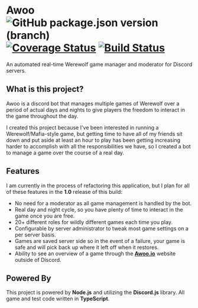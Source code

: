 # Awoo ![GitHub package.json version (branch)](https://img.shields.io/github/package-json/v/ThePhar/awoo/test-refactor) [![Coverage Status](https://coveralls.io/repos/github/ThePhar/awoo/badge.svg?branch=test-refactor)](https://coveralls.io/github/ThePhar/awoo?branch=test-refactor) [![Build Status](https://travis-ci.com/ThePhar/awoo.svg?branch=master)](https://travis-ci.com/ThePhar/awoo)

An automated real-time Werewolf game manager and moderator for Discord servers.

## What is this project?

Awoo is a discord bot that manages multiple games of Werewolf over a period of actual days and nights to give players 
the freedom to interact in the game throughout the day.

I created this project because I've been interested in running a Werewolf/Mafia-style game, but getting time to have
all of my friends sit down and put aside at least an hour to play has been getting increasing harder to accomplish with
all the responsibilities we have, so I created a bot to manage a game over the course of a real day.

## Features

I am currently in the process of refactoring this application, but I plan for all of these features in the **1.0** release of this build:

- No need for a moderator as all game management is handled by the bot.
- Real day and night cycle, so you have plenty of time to interact in the game once you are free.
- 20+ different roles for wildly different games each time you play.
- Configurable by server administrator to tweak most game settings on a per server basis.
- Games are saved server side so in the event of a failure, your game is safe and will pick back up where it left off when it restores.
- Ability to see an overview of a game through the **[Awoo.io](https://awoo.io)** website outside of Discord.

## Powered By

This project is powered by **Node.js** and utilizing the **Discord.js** library. All game and test code written in **TypeScript**.
